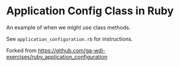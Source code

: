# Application Config Class in Ruby

An example of when we might use class methods.

See `application_configuration.rb` for instructions. 

Forked from https://github.com/ga-wdi-exercises/ruby_application_configuration
